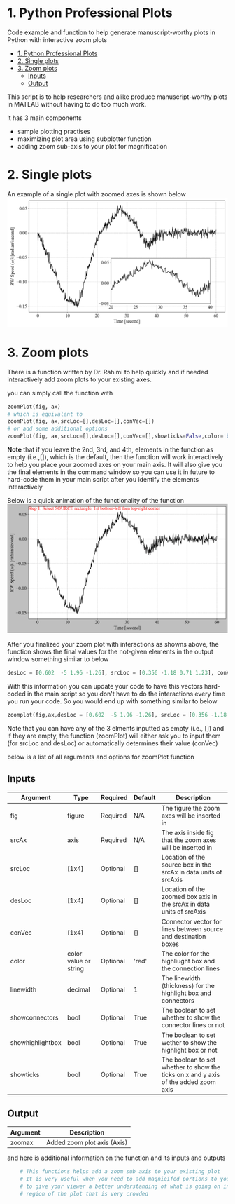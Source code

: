 # 1. Python Professional Plots
Code example and function to help generate manuscript-worthy plots in Python with interactive zoom plots

- [1. Python Professional Plots](#1-python-professional-plots)
- [2. Single plots](#2-single-plots)
- [3. Zoom plots](#3-zoom-plots)
  - [Inputs](#inputs)
  - [Output](#output)


This script is to help researchers and alike produce manuscript-worthy plots in MATLAB without having to do too much work.

it has 3 main components
- sample plotting practises
- maximizing plot area using subplotter function
- adding zoom sub-axis to your plot for magnification

# 2. Single plots
An example of a single plot with zoomed axes is shown below
![Single plot image](plot_single.png)


# 3. Zoom plots
There is a function written by Dr. Rahimi to help quickly and if needed interactively add zoom plots to your existing axes.

you can simply call the function with 
```python
zoomPlot(fig, ax)
# which is equivalent to
zoomPlot(fig, ax,srcLoc=[],desLoc=[],conVec=[])
# or add some additional options
zoomPlot(fig, ax,srcLoc=[],desLoc=[],conVec=[],showticks=False,color='blue')
```

**Note** that if you leave the 2nd, 3rd, and 4th, elements in the function as empty (i.e.,[]), which is the default, then the function will work interactively to help you place your zoomed axes on your main axis. It will also give you the final elements in the command window so you can use it in future to hard-code them in your main script after you identify the elements interactively

Below is a quick animation of the functionality of the function
![zoomPlot animation](zoomPlot_animation.gif)

After you finalized your zoom plot with interactions as showns above, the function shows the final values for the not-given elements in the output window something similar to below

```python
desLoc = [0.602  -5 1.96 -1.26], srcLoc = [0.356 -1.18 0.71 1.23], conVec = [3 4 2 1]
```

With this information you can update your code to have this vectors hard-coded in the main script so you don't have to do the interactions every time you run your code. So you would end up with something similar to below

```python
zoomplot(fig,ax,desLoc = [0.602  -5 1.96 -1.26], srcLoc = [0.356 -1.18 0.71 1.23], conVec = [3 4 2 1], showticks=False)
```

Note that you can have any of the 3 elments inputted as empty (i.e., []) and if they are empty, the function (zoomPlot) will either ask you to input them (for srcLoc and desLoc) or automatically determines their value (conVec)

below is a list of all arguments and options for zoomPlot function
## Inputs
| Argument | Type | Required | Default | Description |
| ------------- | ------------- | ------------- | ------------- | ------------- |
| fig | figure | Required | N/A | The figure the zoom axes will be inserted in |
| srcAx | axis | Required | N/A | The axis inside fig that the zoom axes will be inserted in  |
| srcLoc | [1x4] | Optional | [] | Location of the source box in the srcAx in data units of srcAxis |
| desLoc | [1x4] | Optional | [] | Location of the zoomed box axis in the srcAx in data units of srcAxis |
| conVec | [1x4] | Optional | [] | Connector vector for lines between source and destination boxes |
| color | color value or string | Optional | 'red' | The color for the highliught box and the connection lines |
| linewidth | decimal | Optional | 1 | The linewidth (thickness) for the highlight box and connectors |
| showconnectors | bool | Optional | True | The boolean to set whether to show the connector lines or not |
| showhighlightbox | bool | Optional | True | The boolean to set wether to show the highlight box or not |
| showticks | bool | Optional | True | The boolean to set whether to show the ticks on x and y axis of the added zoom axis |
                                          

## Output
| Argument  | Description |
| ------------- | ------------- |
| zoomax| Added zoom plot axis (Axis) |

and here is additional information on the function and its inputs and outputs

```python
    # This functions helps add a zoom sub axis to your existing plot
    # It is very useful when you need to add magnieifed portions to your plot
    # to give your viewer a better understanding of what is going on in a 
    # region of the plot that is very crowded
```
